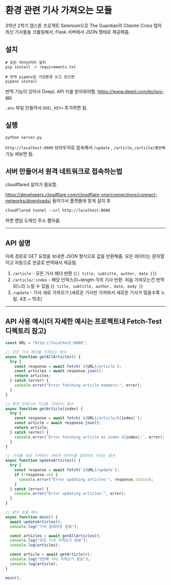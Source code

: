 # 환경 관련 기사 가져오는 모듈

3학년 2학기 캡스톤 프로젝트
Selenium으로 The Guardian의 Cliamte Crisis 탭의 최신 기사들을 크롤링해서,
Flask 서버에서 JSON 형태로 제공해줌.

## 설치

```shell
# 모든 라이브러리 설치
pip install -r requirements.txt

# 만약 pipenv로 가상환경 쓰고 있으면
pipenv install
```

번역 기능이 있어서 DeepL API 키를 받아와야함.
https://www.deepl.com/ko/pro-api

`.env` 파일 만들어서 `DEEL_KEY=` 추가하면 됨.

## 실행

```shell
python server.py
```

`http://localhost:8080` 브라우저로 접속해서
`/update` , `/article`, `/article/몇번째`
기능 써보면 됨.

## 서버 만들어서 원격 네트워크로 접속하는법

cloudflared 설치가 필요함.

https://developers.cloudflare.com/cloudflare-one/connections/connect-networks/downloads/
들어가서 플랫폼에 맞게 설치 후

```shell
cloudflared tunnel --url http://localhost:8080
```

하면 랜덤 도메인 주소 뽑아줌.

---

## API 설명

아래 경로로 GET 요청을 보내면 JSON 형식으로 값을 반환해줌.
모든 데이터는 문자열이고 자동으로 한글로 번역돼서 제공됨.

1. `/article` - 모든 기사 헤더 반환 (`[{ title, subtitle, author, date }]`)
2. `/article/:index` - 해당 인덱스(0~length-1)의 기사 반환. 처음 가져오는건 번역되느라 느릴 수 있음 (`{ title, subtitle, author, date, body }`)
3. `/update` - 기사 새로 가져오기 (새로운 기사만 가져와서 새로운 기사가 많을수록 느림. 4초 ~ 15초)

---

## API 사용 예시(더 자세한 예시는 프로젝트내 Fetch-Test 디렉토리 참고)

```javascript
const URL = "http://localhost:8080";

// 모든 기사 헤더를 가져오는 함수
async function getAllArticles() {
  try {
    const response = await fetch(`${URL}/article`);
    const articles = await response.json();
    return articles;
  } catch (error) {
    console.error("Error fetching article headers:", error);
  }
}

// 특정 인덱스의 기사를 가져오는 함수
async function getArticle(index) {
  try {
    const response = await fetch(`${URL}/article/${index}`);
    const article = await response.json();
    return article;
  } catch (error) {
    console.error(`Error fetching article at index ${index}:`, error);
  }
}

// 기사를 새로 가져와서 서버의 데이터를 업데이트 시키는 함수
async function updateArticles() {
  try {
    const response = await fetch(`${URL}/update`);
    if (!response.ok) {
      console.error("Error updating articles:", response.status);
    }
  } catch (error) {
    console.error("Error updating articles:", error);
  }
}

// 함수 호출 예시
async function main() {
  await updateArticles();
  console.log("기사 업데이트 완료");

  const articles = await getAllArticles();
  console.log("모든 기사 가져오기 완료");
  console.log(articles);

  const article = await getArticle(4);
  console.log("5번째 기사 가져오기 완료");
  console.log(article);
}

main();
```
